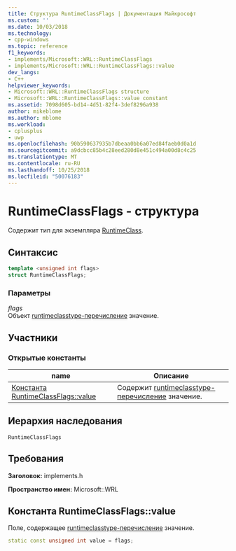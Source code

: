 ```yaml
---
title: Структура RuntimeClassFlags | Документация Майкрософт
ms.custom: ''
ms.date: 10/03/2018
ms.technology:
- cpp-windows
ms.topic: reference
f1_keywords:
- implements/Microsoft::WRL::RuntimeClassFlags
- implements/Microsoft::WRL::RuntimeClassFlags::value
dev_langs:
- C++
helpviewer_keywords:
- Microsoft::WRL::RuntimeClassFlags structure
- Microsoft::WRL::RuntimeClassFlags::value constant
ms.assetid: 7098d605-bd14-4d51-82f4-3def8296a938
author: mikeblome
ms.author: mblome
ms.workload:
- cplusplus
- uwp
ms.openlocfilehash: 90b590637935b7dbeaa0bb6a07ed84faeb0d0a1d
ms.sourcegitcommit: a9dcbcc85b4c28eed280d8e451c494a00d8c4c25
ms.translationtype: MT
ms.contentlocale: ru-RU
ms.lasthandoff: 10/25/2018
ms.locfileid: "50076183"
---
```

# <a name="runtimeclassflags-structure"></a>RuntimeClassFlags - структура

Содержит тип для экземпляра [RuntimeClass](../windows/runtimeclass-class.md).

## <a name="syntax"></a>Синтаксис

```cpp
template <unsigned int flags>
struct RuntimeClassFlags;
```

### <a name="parameters"></a>Параметры

*flags*<br/>
Объект [runtimeclasstype-перечисление](../windows/runtimeclasstype-enumeration.md) значение.

## <a name="members"></a>Участники

### <a name="public-constants"></a>Открытые константы

|name|Описание|
|----------|-----------------|
|[Константа RuntimeClassFlags::value](#value-constant)|Содержит [runtimeclasstype-перечисление](../windows/runtimeclasstype-enumeration.md) значение.|

## <a name="inheritance-hierarchy"></a>Иерархия наследования

`RuntimeClassFlags`

## <a name="requirements"></a>Требования

**Заголовок:** implements.h

**Пространство имен:** Microsoft::WRL

## <a name="value-constant"></a>Константа RuntimeClassFlags::value

Поле, содержащее [runtimeclasstype-перечисление](../windows/runtimeclasstype-enumeration.md) значение.

```cpp
static const unsigned int value = flags;
```
